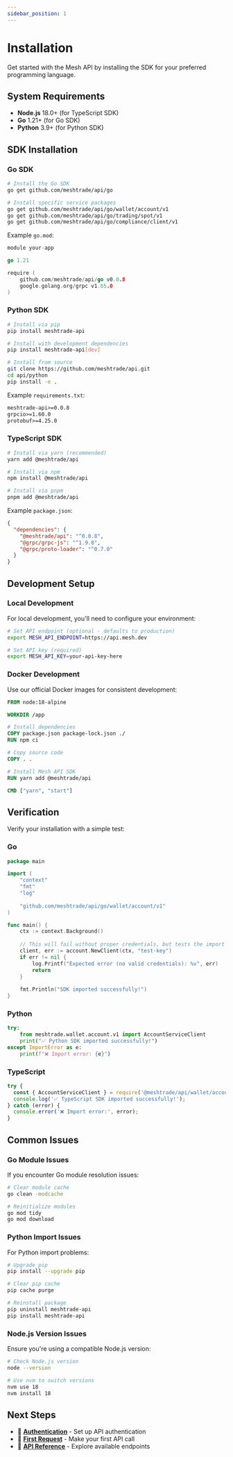 ```yaml
---
sidebar_position: 1
---
```


# Installation

Get started with the Mesh API by installing the SDK for your preferred programming language.

## System Requirements

- **Node.js** 18.0+ (for TypeScript SDK)
- **Go** 1.21+ (for Go SDK)
- **Python** 3.9+ (for Python SDK)

## SDK Installation

### Go SDK

```bash
# Install the Go SDK
go get github.com/meshtrade/api/go

# Install specific service packages
go get github.com/meshtrade/api/go/wallet/account/v1
go get github.com/meshtrade/api/go/trading/spot/v1
go get github.com/meshtrade/api/go/compliance/client/v1
```

Example `go.mod`:
```go title="go.mod"
module your-app

go 1.21

require (
    github.com/meshtrade/api/go v0.0.8
    google.golang.org/grpc v1.65.0
)
```

### Python SDK

```bash
# Install via pip
pip install meshtrade-api

# Install with development dependencies
pip install meshtrade-api[dev]

# Install from source
git clone https://github.com/meshtrade/api.git
cd api/python
pip install -e .
```

Example `requirements.txt`:
```txt title="requirements.txt"
meshtrade-api>=0.0.8
grpcio>=1.60.0
protobuf>=4.25.0
```

### TypeScript SDK

```bash
# Install via yarn (recommended)
yarn add @meshtrade/api

# Install via npm
npm install @meshtrade/api

# Install via pnpm
pnpm add @meshtrade/api
```

Example `package.json`:
```json title="package.json"
{
  "dependencies": {
    "@meshtrade/api": "^0.0.8",
    "@grpc/grpc-js": "^1.9.0",
    "@grpc/proto-loader": "^0.7.0"
  }
}
```

## Development Setup

### Local Development

For local development, you'll need to configure your environment:

```bash
# Set API endpoint (optional - defaults to production)
export MESH_API_ENDPOINT=https://api.mesh.dev

# Set API key (required)
export MESH_API_KEY=your-api-key-here
```

### Docker Development

Use our official Docker images for consistent development:

```dockerfile title="Dockerfile"
FROM node:18-alpine

WORKDIR /app

# Install dependencies
COPY package.json package-lock.json ./
RUN npm ci

# Copy source code
COPY . .

# Install Mesh API SDK
RUN yarn add @meshtrade/api

CMD ["yarn", "start"]
```

## Verification

Verify your installation with a simple test:

### Go
```go title="test.go"
package main

import (
    "context"
    "fmt"
    "log"
    
    "github.com/meshtrade/api/go/wallet/account/v1"
)

func main() {
    ctx := context.Background()
    
    // This will fail without proper credentials, but tests the import
    client, err := account.NewClient(ctx, "test-key")
    if err != nil {
        log.Printf("Expected error (no valid credentials): %v", err)
        return
    }
    
    fmt.Println("SDK imported successfully!")
}
```

### Python
```python title="test.py"
try:
    from meshtrade.wallet.account.v1 import AccountServiceClient
    print("✅ Python SDK imported successfully!")
except ImportError as e:
    print(f"❌ Import error: {e}")
```

### TypeScript
```typescript title="test.ts"
try {
  const { AccountServiceClient } = require('@meshtrade/api/wallet/account/v1');
  console.log('✅ TypeScript SDK imported successfully!');
} catch (error) {
  console.error('❌ Import error:', error);
}
```

## Common Issues

### Go Module Issues

If you encounter Go module resolution issues:

```bash
# Clear module cache
go clean -modcache

# Reinitialize modules
go mod tidy
go mod download
```

### Python Import Issues

For Python import problems:

```bash
# Upgrade pip
pip install --upgrade pip

# Clear pip cache
pip cache purge

# Reinstall package
pip uninstall meshtrade-api
pip install meshtrade-api
```

### Node.js Version Issues

Ensure you're using a compatible Node.js version:

```bash
# Check Node.js version
node --version

# Use nvm to switch versions
nvm use 18
nvm install 18
```

## Next Steps

- 🔐 **[Authentication](./authentication)** - Set up API authentication
- 🚀 **[First Request](./first-request)** - Make your first API call
- 📖 **[API Reference](../api/overview)** - Explore available endpoints